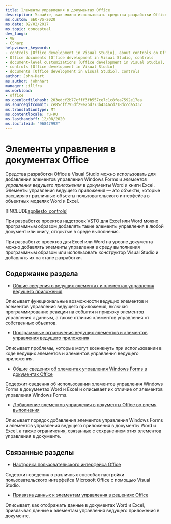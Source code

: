 ```yaml
---
title: Элементы управления в документах Office
description: Узнайте, как можно использовать средства разработки Office в Visual Studio для добавления Windows Forms элементов управления и элементов управления ведущего приложения в документы Word и листы Excel.
ms.custom: SEO-VS-2020
ms.date: 02/02/2017
ms.topic: conceptual
dev_langs:
- VB
- CSharp
helpviewer_keywords:
- controls [Office development in Visual Studio], about controls on Office documents
- Office documents [Office development in Visual Studio, controls
- document-level customizations [Office development in Visual Studio], controls
- controls [Office development in Visual Studio]
- documents [Office development in Visual Studio], controls
author: John-Hart
ms.author: johnhart
manager: jillfra
ms.workload:
- office
ms.openlocfilehash: 203edcf2b77cfff3fb557ce7c1c8fea7592e17ea
ms.sourcegitcommit: ce85cff795df29e2bd773b4346cd718dccda5337
ms.translationtype: MT
ms.contentlocale: ru-RU
ms.lasthandoff: 12/08/2020
ms.locfileid: "96847992"
---
```

# <a name="controls-on-office-documents"></a>Элементы управления в документах Office
  Средства разработки Office в Visual Studio можно использовать для добавления элементов управления Windows Forms и *элементов управления ведущего приложения* в документы Word и книги Excel. Элементы управления ведущего приложения — это объекты, которые расширяют различные объекты пользовательского интерфейса в объектных моделях Word и Excel.

 [!INCLUDE[appliesto_controls](../vsto/includes/appliesto-controls-md.md)]

 При разработке проектов надстроек VSTO для Excel или Word можно программным образом добавлять такие элементы управления в любой документ или книгу, открытые в среде выполнения.

 При разработке проектов для Excel или Word на уровне документа можно добавлять элементы управления в среду выполнения программным образом или использовать конструктор Visual Studio и добавлять их на этапе разработки.

## <a name="in-this-section"></a>Содержание раздела
- [Общие сведения о ведущих элементах и элементах управления ведущего приложения](../vsto/host-items-and-host-controls-overview.md)

 Описывает функциональные возможности ведущих элементов и элементов управления ведущего приложения, включая программирование реакции на события и привязку элементов управления к данным, а также отличия элементов управления от собственных объектов.

- [Программные ограничения ведущих элементов и элементов управления ведущего приложения](../vsto/programmatic-limitations-of-host-items-and-host-controls.md)

 Описывает проблемы, которые могут возникнуть при использовании в коде ведущих элементов и элементов управления ведущего приложения.

- [Общие сведения об элементах управления Windows Forms в документах Office](../vsto/windows-forms-controls-on-office-documents-overview.md)

 Содержит сведения об использовании элементов управления Windows Forms в документах Word и Excel и описывает их отличие от элементов управления Windows Forms.

- [Добавление элементов управления в документы Office во время выполнения](../vsto/adding-controls-to-office-documents-at-run-time.md)

 Описывает порядок добавления элементов управления Windows Forms и элементов управления ведущего приложения в документы Word и Excel, а также ограничения, связанные с сохранением этих элементов управления в документе.

## <a name="related-sections"></a>Связанные разделы
- [Настройка пользовательского интерфейса Office](../vsto/office-ui-customization.md)

 Содержит сведения о различных способах настройки пользовательского интерфейса Microsoft Office с помощью Visual Studio.

- [Привязка данных к элементам управления в решениях Office](../vsto/binding-data-to-controls-in-office-solutions.md)

 Описывает, как отображать данные в документах Word и Excel, привязывая данные к элементам управления ведущего приложения в документе.

